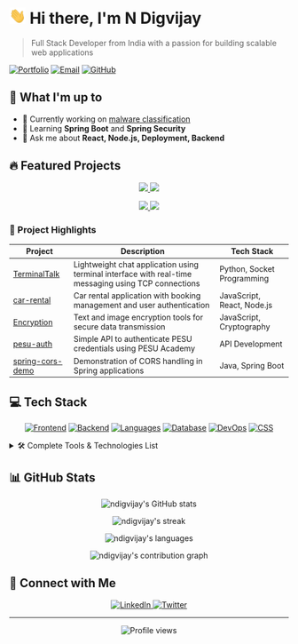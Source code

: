 # <img src="https://raw.githubusercontent.com/ABSphreak/ABSphreak/master/gifs/Hi.gif" width="30px"> Hi there, I'm N Digvijay

> Full Stack Developer from India with a passion for building scalable web applications

[![Portfolio](https://img.shields.io/badge/Portfolio-ndv--portfolio-blue?style=for-the-badge&logo=vercel)](https://ndv-portfolio.vercel.app/)
[![Email](https://img.shields.io/badge/Email-digvijayn1993%40gmail.com-red?style=for-the-badge&logo=gmail)](mailto:digvijayn1993@gmail.com)
[![GitHub](https://img.shields.io/badge/GitHub-ndigvijay-black?style=for-the-badge&logo=github)](https://github.com/ndigvijay)

## 🚀 What I'm up to

- 🔭 Currently working on [malware classification](https://github.com/ndigvijay/Capstone_98_2025)
- 🌱 Learning **Spring Boot** and **Spring Security**
- 💬 Ask me about **React, Node.js, Deployment, Backend**

## 🔥 Featured Projects

<p align="center">
  <a href="https://github.com/ndigvijay/Capstone_98_2025">
    <img src="https://github-readme-stats.vercel.app/api/pin/?username=ndigvijay&repo=Capstone_98_2025&theme=tokyonight" />
  </a>
  <a href="https://github.com/ndigvijay/e-commerce">
    <img src="https://github-readme-stats.vercel.app/api/pin/?username=ndigvijay&repo=e-commerce&theme=tokyonight" />
  </a>
</p>

<p align="center">
  <a href="https://github.com/ndigvijay/deepfake">
    <img src="https://github-readme-stats.vercel.app/api/pin/?username=ndigvijay&repo=deepfake&theme=tokyonight" />
  </a>
  <a href="https://github.com/ndigvijay/Encryption">
    <img src="https://github-readme-stats.vercel.app/api/pin/?username=ndigvijay&repo=Encryption&theme=tokyonight" />
  </a>
</p>

### 📂 Project Highlights

| Project | Description | Tech Stack |
|---------|-------------|------------|
| [TerminalTalk](https://github.com/ndigvijay/TerminalTalk) | Lightweight chat application using terminal interface with real-time messaging using TCP connections | Python, Socket Programming |
| [car-rental](https://github.com/ndigvijay/car-rental) | Car rental application with booking management and user authentication | JavaScript, React, Node.js |
| [Encryption](https://github.com/ndigvijay/Encryption) | Text and image encryption tools for secure data transmission | JavaScript, Cryptography |
| [pesu-auth](https://github.com/ndigvijay/pesu-auth) | Simple API to authenticate PESU credentials using PESU Academy | API Development |
| [spring-cors-demo](https://github.com/ndigvijay/spring-cors-demo) | Demonstration of CORS handling in Spring applications | Java, Spring Boot |

## 💻 Tech Stack

<p align="center">
  <a href="#"><img src="https://img.shields.io/badge/Frontend-React%20|%20Next.js-61DAFB?style=flat-square&logo=react" alt="Frontend" /></a>
  <a href="#"><img src="https://img.shields.io/badge/Backend-Node.js%20|%20Express%20|%20Spring-339933?style=flat-square&logo=node.js" alt="Backend" /></a>
  <a href="#"><img src="https://img.shields.io/badge/Languages-JavaScript%20|%20Java%20|%20Python%20|%20Go-F7DF1E?style=flat-square&logo=javascript" alt="Languages" /></a>
  <a href="#"><img src="https://img.shields.io/badge/Database-MySQL%20|%20PostgreSQL-4479A1?style=flat-square&logo=mysql" alt="Database" /></a>
  <a href="#"><img src="https://img.shields.io/badge/DevOps-Docker%20|%20AWS%20|%20Jenkins-2496ED?style=flat-square&logo=docker" alt="DevOps" /></a>
  <a href="#"><img src="https://img.shields.io/badge/CSS-Tailwind%20|%20Bootstrap-38B2AC?style=flat-square&logo=tailwind-css" alt="CSS" /></a>
</p>

<details>
  <summary>🛠️ Complete Tools & Technologies List</summary>
  
  ![AWS](https://img.shields.io/badge/-AWS-232F3E?style=flat-square&logo=amazon-aws&logoColor=white)
  ![Bash](https://img.shields.io/badge/-Bash-4EAA25?style=flat-square&logo=gnu-bash&logoColor=white)
  ![Bootstrap](https://img.shields.io/badge/-Bootstrap-7952B3?style=flat-square&logo=bootstrap&logoColor=white)
  ![C](https://img.shields.io/badge/-C-A8B9CC?style=flat-square&logo=c&logoColor=white)
  ![CSS3](https://img.shields.io/badge/-CSS3-1572B6?style=flat-square&logo=css3&logoColor=white)
  ![Docker](https://img.shields.io/badge/-Docker-2496ED?style=flat-square&logo=docker&logoColor=white)
  ![Express](https://img.shields.io/badge/-Express-000000?style=flat-square&logo=express&logoColor=white)
  ![Flask](https://img.shields.io/badge/-Flask-000000?style=flat-square&logo=flask&logoColor=white)
  ![Git](https://img.shields.io/badge/-Git-F05032?style=flat-square&logo=git&logoColor=white)
  ![Go](https://img.shields.io/badge/-Go-00ADD8?style=flat-square&logo=go&logoColor=white)
  ![HTML5](https://img.shields.io/badge/-HTML5-E34F26?style=flat-square&logo=html5&logoColor=white)
  ![Java](https://img.shields.io/badge/-Java-007396?style=flat-square&logo=java&logoColor=white)
  ![JavaScript](https://img.shields.io/badge/-JavaScript-F7DF1E?style=flat-square&logo=javascript&logoColor=black)
  ![Jenkins](https://img.shields.io/badge/-Jenkins-D24939?style=flat-square&logo=jenkins&logoColor=white)
  ![Linux](https://img.shields.io/badge/-Linux-FCC624?style=flat-square&logo=linux&logoColor=black)
  ![MySQL](https://img.shields.io/badge/-MySQL-4479A1?style=flat-square&logo=mysql&logoColor=white)
  ![Next.js](https://img.shields.io/badge/-Next.js-000000?style=flat-square&logo=next.js&logoColor=white)
  ![Nginx](https://img.shields.io/badge/-Nginx-009639?style=flat-square&logo=nginx&logoColor=white)
  ![Node.js](https://img.shields.io/badge/-Node.js-339933?style=flat-square&logo=node.js&logoColor=white)
  ![Pandas](https://img.shields.io/badge/-Pandas-150458?style=flat-square&logo=pandas&logoColor=white)
  ![PostgreSQL](https://img.shields.io/badge/-PostgreSQL-336791?style=flat-square&logo=postgresql&logoColor=white)
  ![Postman](https://img.shields.io/badge/-Postman-FF6C37?style=flat-square&logo=postman&logoColor=white)
  ![Python](https://img.shields.io/badge/-Python-3776AB?style=flat-square&logo=python&logoColor=white)
  ![React](https://img.shields.io/badge/-React-61DAFB?style=flat-square&logo=react&logoColor=black)
  ![Redux](https://img.shields.io/badge/-Redux-764ABC?style=flat-square&logo=redux&logoColor=white)
  ![scikit-learn](https://img.shields.io/badge/-scikit_learn-F7931E?style=flat-square&logo=scikit-learn&logoColor=white)
  ![Spring](https://img.shields.io/badge/-Spring-6DB33F?style=flat-square&logo=spring&logoColor=white)
  ![Tailwind CSS](https://img.shields.io/badge/-Tailwind_CSS-38B2AC?style=flat-square&logo=tailwind-css&logoColor=white)
  ![Webpack](https://img.shields.io/badge/-Webpack-8DD6F9?style=flat-square&logo=webpack&logoColor=black)
</details>

## 📊 GitHub Stats

<p align="center">
  <img src="https://github-readme-stats.vercel.app/api?username=ndigvijay&show_icons=true&theme=tokyonight" alt="ndigvijay's GitHub stats" />
</p>

<p align="center">
  <img src="https://github-readme-streak-stats.herokuapp.com/?user=ndigvijay&theme=tokyonight" alt="ndigvijay's streak" />
</p>

<p align="center">
  <img src="https://github-readme-stats.vercel.app/api/top-langs/?username=ndigvijay&layout=compact&theme=tokyonight" alt="ndigvijay's languages" />
</p>

<p align="center">
  <img src="https://github-profile-summary-cards.vercel.app/api/cards/profile-details?username=ndigvijay&theme=tokyonight" alt="ndigvijay's contribution graph" />
</p>

## 🤝 Connect with Me

<p align="center">
  <a href="https://linkedin.com/in/your-linkedin" target="_blank">
    <img src="https://img.shields.io/badge/LinkedIn-0077B5?style=for-the-badge&logo=linkedin&logoColor=white" alt="LinkedIn"/>
  </a>
  <a href="https://twitter.com/your-twitter" target="_blank">
    <img src="https://img.shields.io/badge/Twitter-1DA1F2?style=for-the-badge&logo=twitter&logoColor=white" alt="Twitter"/>
  </a>
</p>

---

<p align="center">
  <img src="https://komarev.com/ghpvc/?username=ndigvijay&style=flat-square&color=blue" alt="Profile views" />
</p>

